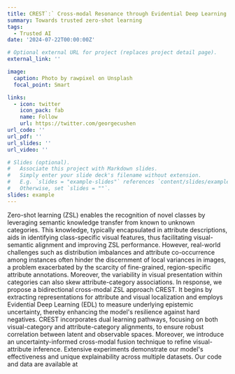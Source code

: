 ```yaml
---
title: CREST`:` Cross-modal Resonance through Evidential Deep Learning for Enhanced Zero-Shot Learning
summary: Towards trusted zero-shot learning
tags:
  - Trusted AI
date: '2024-07-22T00:00:00Z'

# Optional external URL for project (replaces project detail page).
external_link: ''

image:
  caption: Photo by rawpixel on Unsplash
  focal_point: Smart

links:
  - icon: twitter
    icon_pack: fab
    name: Follow
    url: https://twitter.com/georgecushen
url_code: ''
url_pdf: ''
url_slides: ''
url_video: ''

# Slides (optional).
#   Associate this project with Markdown slides.
#   Simply enter your slide deck's filename without extension.
#   E.g. `slides = "example-slides"` references `content/slides/example-slides.md`.
#   Otherwise, set `slides = ""`.
slides: example
---
```

Zero-shot learning (ZSL) enables the recognition of novel classes by leveraging semantic knowledge transfer from known to unknown categories. This knowledge, typically encapsulated in attribute descriptions, aids in identifying class-specific visual features, thus facilitating visual-semantic alignment and improving ZSL performance. However, real-world challenges such as distribution imbalances and attribute co-occurrence among instances often hinder the discernment of local variances in images, a problem exacerbated by the scarcity of fine-grained, region-specific attribute annotations. Moreover, the variability in visual presentation within categories can also skew attribute-category associations. In response, we propose a bidirectional cross-modal ZSL approach CREST. It begins by extracting representations for attribute and visual localization and employs Evidential Deep Learning (EDL) to measure underlying epistemic uncertainty, thereby enhancing the model's resilience against hard negatives. CREST incorporates dual learning pathways, focusing on both visual-category and attribute-category alignments, to ensure robust correlation between latent and observable spaces. Moreover, we introduce an uncertainty-informed cross-modal fusion technique to refine visual-attribute inference. Extensive experiments demonstrate our model's effectiveness and unique explainability across multiple datasets. Our code and data are available at
